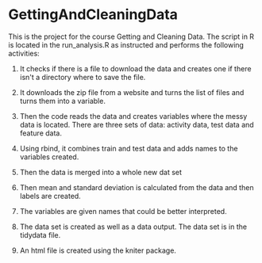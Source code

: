 # GettingAndCleaningData

This is the project for the course Getting and Cleaning Data.  The script in R is located in the run_analysis.R as instructed and performs the following activities:

1. It checks if there is a file to download the data and creates one if there isn't a directory where to save the file.

2. It downloads the zip file from a website and turns the list of files and turns them into a variable.

3. Then the code reads the data and creates variables where the messy data is located.  There are three sets of data: activity data, test data and feature data.

4. Using rbind, it combines train and test data and adds names to the variables created.

5. Then the data is merged into a whole new dat set

6. Then mean and standard deviation is calculated from the data and then labels are created.

7. The variables are given names that could be better interpreted.

8. The data set is created as well as a data output.  The data set is in the tidydata file.

9. An html file is created using the kniter package.

